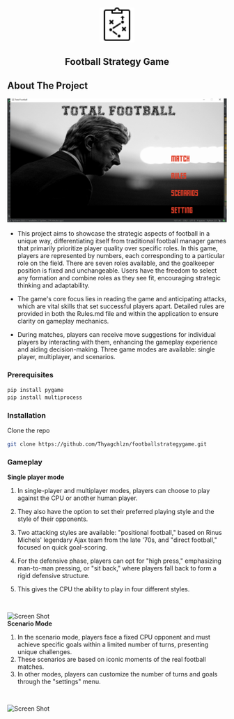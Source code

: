 <br/>
<p align="center">
  <a href="https://github.com/Thyagchlzn/footballstrategygame">
    <img src="https://raw.githubusercontent.com/Thyagchlzn/footballstrategygame/main/images/strategy.png?raw=True" alt="Logo" width="80" height="80">
  </a>

  <h2 align="center">Football Strategy Game </h2>

  
</p>


## About The Project

![Screen Shot](https://raw.githubusercontent.com/Thyagchlzn/footballstrategygame/main/snapshots/home.png?raw=True)
</br>
* This project aims to showcase the strategic aspects of football in a unique way, differentiating itself from traditional football manager games that primarily prioritize player quality over specific roles. In this game, players are represented by numbers, each corresponding to a particular role on the field. There are seven roles available, and the goalkeeper position is fixed and unchangeable. Users have the freedom to select any formation and combine roles as they see fit, encouraging strategic thinking and adaptability.
  
* The game's core focus lies in reading the game and anticipating attacks, which are vital skills that set successful players apart. Detailed rules are provided in both the Rules.md file and within the application to ensure clarity on gameplay mechanics.

* During matches, players can receive move suggestions for individual players by interacting with them, enhancing the gameplay experience and aiding decision-making. Three game modes are available: single player, multiplayer, and scenarios. 


### Prerequisites



```sh
pip install pygame
pip install multiprocess
```

### Installation


 Clone the repo

```sh
git clone https://github.com/Thyagchlzn/footballstrategygame.git
```

### Gameplay

**Single  player mode**

1. In single-player and multiplayer modes, players can choose to play against the CPU or another human player. 
  
2. They also have the option to set their preferred playing style and the style of their opponents.
   
3. Two attacking styles are available: "positional football," based on Rinus Michels' legendary Ajax team from the late '70s, and "direct football," focused on quick goal-scoring. 
   
4. For the defensive phase, players can opt for "high press," emphasizing man-to-man pressing, or "sit back," where players fall back to form a rigid defensive structure. 
   
5. This gives the CPU the ability to play in four different styles.

<br/>

![Screen Shot](https://raw.githubusercontent.com/Thyagchlzn/multiplayerchessgame/main/snapshots/teamselection.png?raw=True)
<br/>
**Scenario Mode**
1. In the scenario mode, players face a fixed CPU opponent and must achieve specific goals within a limited number of turns, presenting unique challenges.
2. These scenarios are based on iconic moments of the real football matches.
3. In other modes, players can customize the number of turns and goals through the "settings" menu.

<br/>

![Screen Shot](https://raw.githubusercontent.com/Thyagchlzn/multiplayerchessgame/main/snapshots/scenario-matchup.png?raw=True)

